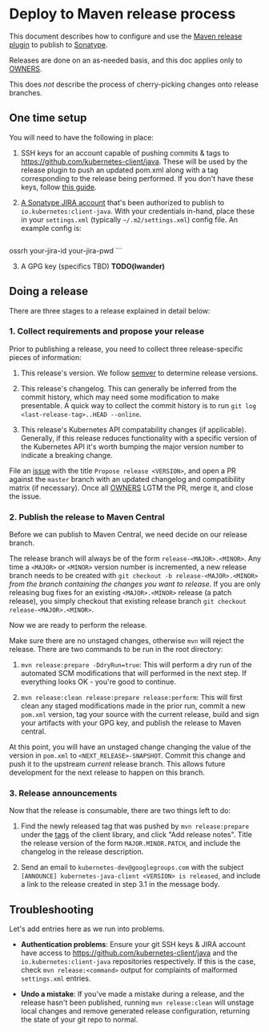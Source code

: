 # Deploy to Maven release process

This document describes how to configure and use the [Maven release
plugin](http://maven.apache.org/maven-release/maven-release-plugin) to publish
to [Sonatype](http://central.sonatype.org/).

Releases are done on an as-needed basis, and this doc applies only to
[OWNERS](https://github.com/kubernetes-client/java/blob/master/OWNERS).

This does _not_ describe the process of cherry-picking changes onto release
branches.

## One time setup

You will need to have the following in place:

1. SSH keys for an account capable of pushing commits & tags to
   https://github.com/kubernetes-client/java. These will be used by the release
   plugin to push an updated pom.xml along with a tag corresponding to the
   release being performed. If you don't have these keys, follow [this
   guide](https://help.github.com/articles/connecting-to-github-with-ssh/).

2. [A Sonatype JIRA
   account](https://issues.sonatype.org/secure/Signup!default.jspa) that's been
   authorized to publish to `io.kubernetes:client-java`. With your credentials
   in-hand, place these in your `settings.xml` (typically
   `~/.m2/settings.xml`) config file. An example config is:
   ```xml
<settings>
  <servers>
    <server>
      <id>ossrh</id>
      <username>your-jira-id</username>
      <password>your-jira-pwd</password>
    </server>
  </servers>
</settings>
   ```

3. A GPG key (specifics TBD) __TODO(lwander)__

## Doing a release

There are three stages to a release explained in detail below:

### 1. Collect requirements and propose your release

Prior to publishing a release, you need to collect three release-specific pieces
of information:

1. This release's version. We follow [semver](http://semver.org/) to determine
   release versions.

2. This release's changelog. This can generally be inferred from the commit
   history, which may need some modification to make presentable. A quick way
   to collect the commit history is to run
   `git log <last-release-tag>..HEAD --online`.

3. This release's Kubernetes API compatability changes (if applicable).
   Generally, if this release reduces functionality with a specific version of
   the Kubernetes API it's worth bumping the major version number to indicate a
   breaking change.

File an [issue](https://github.com/kubernetes-client/java/issues) with the
title `Propose release <VERSION>`, and open a PR against the `master` branch
with an updated changelog and compatibility matrix (if necessary). Once all
[OWNERS](https://github.com/kubernetes-client/java/blob/master/OWNERS) LGTM the
PR, merge it, and close the issue.

### 2. Publish the release to Maven Central

Before we can publish to Maven Central, we need decide on our release branch.

The release branch will always be of the form `release-<MAJOR>.<MINOR>`. Any
time a `<MAJOR>` or `<MINOR>` version number is incremented, a new release
branch needs to be created with `git checkout -b release-<MAJOR>.<MINOR>` _from
the branch containing the changes you want to release_. If you are only
releasing bug fixes for an existing `<MAJOR>.<MINOR>` release (a patch
release), you simply checkout that existing release branch `git checkout
release-<MAJOR>.<MINOR>`.

Now we are ready to perform the release.

Make sure there are no unstaged changes, otherwise `mvn` will reject the
release. There are two commands to be run in the root directory:

1. `mvn release:prepare -DdryRun=true`: This will perform a dry run of the
   automated SCM modifications that will performed in the next step. If
   everything looks OK - you're good to continue.

2. `mvn release:clean release:prepare release:perform`: This will first clean
   any staged modifications made in the prior run, commit a new `pom.xml`
   version, tag your source with the current release, build and sign your
   artifacts with your GPG key, and publish the release to Maven central.

At this point, you will have an unstaged change changing the value of the
version in `pom.xml` to `<NEXT_RELEASE>-SNAPSHOT`. Commit this change and push
it to the upstream _current_ release branch. This allows future development for
the next release to happen on this branch.

### 3. Release announcements

Now that the release is consumable, there are two things left to do:

1. Find the newly released tag that was pushed by `mvn release:prepare` under
   the [tags](https://github.com/kubernetes-client/java/tags) of the client
   library, and click "Add release notes". Title the release version of the form
   `MAJOR.MINOR.PATCH`, and include the changelog in the release description.

2. Send an email to `kubernetes-dev@googlegroups.com` with the subject
   `[ANNOUNCE] kubernetes-java-client <VERSION> is released`, and include a
   link to the release created in step 3.1 in the message body.

## Troubleshooting

Let's add entries here as we run into problems.

* **Authentication problems**: Ensure your git SSH keys & JIRA account have
  access to https://github.com/kubernetes-client/java and the
  `io.kubernetes:client-java` repositories respectively. If this is the case,
  check `mvn release:<command>` output for complaints of malformed
  `settings.xml` entries.

* **Undo a mistake**: If you've made a mistake during a release, and the
  release hasn't been published, running `mvn release:clean` will unstage local
  changes and remove generated release configuration, returning the state of
  your git repo to normal.
